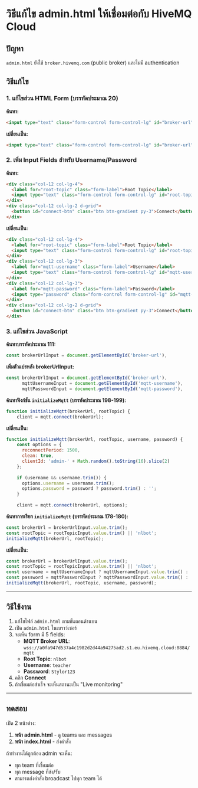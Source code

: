 # วิธีแก้ไข admin.html ให้เชื่อมต่อกับ HiveMQ Cloud

## ปัญหา
`admin.html` ยังใช้ `broker.hivemq.com` (public broker) และไม่มี authentication

## วิธีแก้ไข

### 1. แก้ไขส่วน HTML Form (บรรทัดประมาณ 20)

**ค้นหา:**
```html
<input type="text" class="form-control form-control-lg" id="broker-url" value="wss://broker.hivemq.com:8884/mqtt">
```

**เปลี่ยนเป็น:**
```html
<input type="text" class="form-control form-control-lg" id="broker-url" value="wss://a0fa947d537a4c1982d2d44a94275ad2.s1.eu.hivemq.cloud:8884/mqtt">
```

### 2. เพิ่ม Input Fields สำหรับ Username/Password

**ค้นหา:**
```html
<div class="col-12 col-lg-4">
  <label for="root-topic" class="form-label">Root Topic</label>
  <input type="text" class="form-control form-control-lg" id="root-topic" value="nlbot">
</div>
<div class="col-12 col-lg-2 d-grid">
  <button id="connect-btn" class="btn btn-gradient py-3">Connect</button>
</div>
```

**เปลี่ยนเป็น:**
```html
<div class="col-12 col-lg-4">
  <label for="root-topic" class="form-label">Root Topic</label>
  <input type="text" class="form-control form-control-lg" id="root-topic" value="nlbot">
</div>
<div class="col-12 col-lg-3">
  <label for="mqtt-username" class="form-label">Username</label>
  <input type="text" class="form-control form-control-lg" id="mqtt-username" value="teacher">
</div>
<div class="col-12 col-lg-3">
  <label for="mqtt-password" class="form-label">Password</label>
  <input type="password" class="form-control form-control-lg" id="mqtt-password" value="Stylor123">
</div>
<div class="col-12 col-lg-2 d-grid">
  <button id="connect-btn" class="btn btn-gradient py-3">Connect</button>
</div>
```

### 3. แก้ไขส่วน JavaScript

**ค้นหาบรรทัดประมาณ 111:**
```javascript
const brokerUrlInput = document.getElementById('broker-url'),
```

**เพิ่มตัวแปรหลัง brokerUrlInput:**
```javascript
const brokerUrlInput = document.getElementById('broker-url'),
      mqttUsernameInput = document.getElementById('mqtt-username'),
      mqttPasswordInput = document.getElementById('mqtt-password'),
```

**ค้นหาฟังก์ชัน `initializeMqtt` (บรรทัดประมาณ 198-199):**
```javascript
function initializeMqtt(brokerUrl, rootTopic) {
    client = mqtt.connect(brokerUrl);
```

**เปลี่ยนเป็น:**
```javascript
function initializeMqtt(brokerUrl, rootTopic, username, password) {
    const options = {
      reconnectPeriod: 1500,
      clean: true,
      clientId: 'admin-' + Math.random().toString(16).slice(2)
    };
    
    if (username && username.trim()) {
      options.username = username.trim();
      options.password = password ? password.trim() : '';
    }
    
    client = mqtt.connect(brokerUrl, options);
```

**ค้นหาการเรียก `initializeMqtt` (บรรทัดประมาณ 178-180):**
```javascript
const brokerUrl = brokerUrlInput.value.trim();
const rootTopic = rootTopicInput.value.trim() || 'nlbot';
initializeMqtt(brokerUrl, rootTopic);
```

**เปลี่ยนเป็น:**
```javascript
const brokerUrl = brokerUrlInput.value.trim();
const rootTopic = rootTopicInput.value.trim() || 'nlbot';
const username = mqttUsernameInput ? mqttUsernameInput.value.trim() : '';
const password = mqttPasswordInput ? mqttPasswordInput.value.trim() : '';
initializeMqtt(brokerUrl, rootTopic, username, password);
```

---

## วิธีใช้งาน

1. แก้ไขไฟล์ `admin.html` ตามขั้นตอนด้านบน
2. เปิด `admin.html` ในเบราว์เซอร์
3. จะเห็น form มี 5 fields:
   - **MQTT Broker URL**: `wss://a0fa947d537a4c1982d2d44a94275ad2.s1.eu.hivemq.cloud:8884/mqtt`
   - **Root Topic**: `nlbot`
   - **Username**: `teacher`
   - **Password**: `Stylor123`
4. คลิก **Connect**
5. ถ้าเชื่อมต่อสำเร็จ จะเห็นสถานะเป็น "Live monitoring"

---

## ทดสอบ

เปิด 2 หน้าต่าง:
1. **หน้า admin.html** - ดู teams และ messages
2. **หน้า index.html** - ส่งคำสั่ง

ถ้าทำงานได้ถูกต้อง admin จะเห็น:
- ทุก team ที่เชื่อมต่อ
- ทุก message ที่ส่ง/รับ
- สามารถส่งคำสั่ง broadcast ไปทุก team ได้
